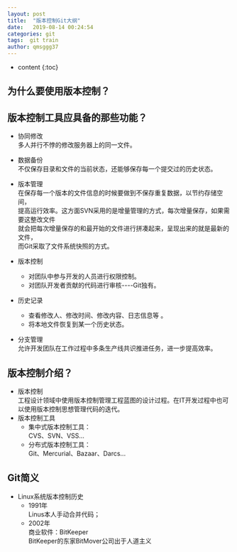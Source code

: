 ```yaml
---
layout: post
title:  "版本控制Git大纲"
date:   2019-08-14 00:24:54
categories: git
tags:  git train
author: qmsggg37
---
```


* content
{:toc}

## 为什么要使用版本控制？
## 版本控制工具应具备的那些功能？

- 协同修改  
  多人并行不悖的修改服务器上的同一文件。
  
- 数据备份  
  不仅保存目录和文件的当前状态，还能够保存每一个提交过的历史状态。
  
- 版本管理  
  在保存每一个版本的文件信息的时候要做到不保存重复数据，以节约存储空间，  
  提高运行效率。这方面SVN采用的是增量管理的方式，每次增量保存，如果需要这整改文件  
  就会把每次增量保存的和最开始的文件进行拼凑起来，呈现出来的就是最新的文件，  
  而Git采取了文件系统快照的方式。
  
- 版本控制  
  * 对团队中参与开发的人员进行权限控制。  
  * 对团队开发者贡献的代码进行审核----Git独有。  

- 历史记录  
  * 查看修改人、修改时间、修改内容、日志信息等 。  
  * 将本地文件恢复到某一个历史状态。  

- 分支管理  
  允许开发团队在工作过程中多条生产线共识推进任务，进一步提高效率。  

## 版本控制介绍？  
- 版本控制  
  工程设计领域中使用版本控制管理工程蓝图的设计过程。在IT开发过程中也可以使用版本控制思想管理代码的迭代。  
- 版本控制工具  
  * 集中式版本控制工具：  
    CVS、SVN、VSS...  
  * 分布式版本控制工具：  
    Git、Mercurial、Bazaar、Darcs...  
 ## Git简义  
 - Linux系统版本控制历史  
   * 1991年  
     Linus本人手动合并代码；  
   * 2002年  
     商业软件：BitKeeper  
     BitKeeper的东家BitMover公司出于人道主义
